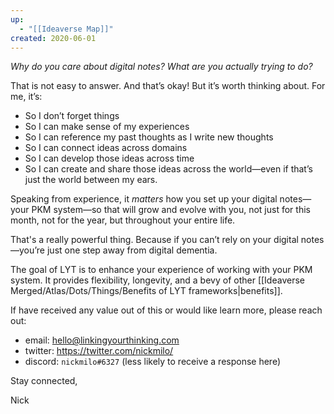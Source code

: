 ```yaml
---
up:
  - "[[Ideaverse Map]]"
created: 2020-06-01
---
```

 *Why do you care about digital notes? What are you actually trying to do?*

That is not easy to answer. And that’s okay! But it’s worth thinking about. For me, it’s: 

- So I don’t forget things
- So I can make sense of my experiences
- So I can reference my past thoughts as I write new thoughts
- So I can connect ideas across domains
- So I can develop those ideas across time
- So I can create and share those ideas across the world—even if that’s just the world between my ears.

Speaking from experience, it *matters* how you set up your digital notes—your PKM system—so that will grow and evolve with you, not just for this month, not for the year, but throughout your entire life. 

That's a really powerful thing. Because if you can’t rely on your digital notes—you’re just one step away from digital dementia.

The goal of LYT is to enhance your experience of working with your PKM system. It provides flexibility, longevity, and a bevy of other [[Ideaverse Merged/Atlas/Dots/Things/Benefits of LYT frameworks|benefits]].

If have received any value out of this or would like learn more, please reach out:
- email: hello@linkingyourthinking.com
- twitter: https://twitter.com/nickmilo/
- discord: `nickmilo#6327` (less likely to receive a response here)

Stay connected,

Nick